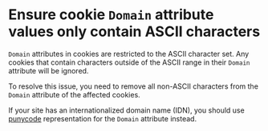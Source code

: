 # Ensure cookie `Domain` attribute values only contain ASCII characters

`Domain` attributes in cookies are restricted to the ASCII character set. Any cookies that contain characters outside of the ASCII range in their `Domain` attribute will be ignored.

To resolve this issue, you need to remove all non-ASCII characters from the `Domain` attribute of the affected cookies.

If your site has an internationalized domain name (IDN), you should use [punycode](punycodeReference) representation for the `Domain` attribute instead.
